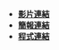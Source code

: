 + [**影片連結**](https://www.canva.com/design/DAFkh9TVhaE/qjRtclU0TfZ4n70hQcpoQw/editutm_content=DAFkh9TVhaE&utm_campaign=designshare&utm_medium=link2&utm_source=sharebutton)
+ [**簡報連結**](https://www.canva.com/design/DAFkh9TVhaE/qjRtclU0TfZ4n70hQcpoQw/edit?utm_content=DAFkh9TVhaE&utm_campaign=designshare&utm_medium=link2&utm_source=sharebutton)
+ [**程式連結**](https://github.com/yun0414/LAT/blob/main/%E6%9C%9F%E6%9C%AB%E5%B0%88%E9%A1%8C/%E6%9C%9F%E6%9C%AB%E5%B0%88%E9%A1%8C.ipynb)
